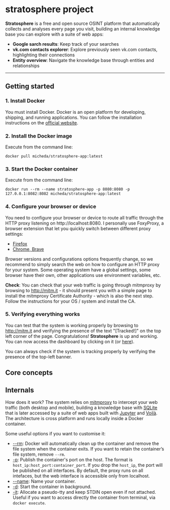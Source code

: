 # **stratosphere** project

**Stratosphere** is a free and open source OSINT platform that automatically collects and analyses every page you visit, building an internal knowledge base you can explore with a suite of web apps:

* **Google sarch results**: Keep track of your searches
* **vk.com contacts explorer**: Explore previously seen vk.com contacts, highlighting their connections
* **Entity overview**: Navigate the knowledge base through entities and relationships

---

## Getting started

### 1. Install Docker

You must install Docker. Docker is an open platform for developing, shipping, and running applications.
You can follow the installation instructions on the [official website](https://docs.docker.com/get-docker/).

### 2. Install the Docker image

Execute from the command line:

```
docker pull micheda/stratosphere-app:latest
```

### 3. Start the Docker container

Execute from the command line:

```
docker run --rm --name stratosphere-app -p 8080:8080 -p 127.0.0.1:8082:8082 micheda/stratosphere-app:latest
```

### 4. Configure your browser or device

You need to configure your browser or device to route all traffic through the HTTP proxy listening on http://localhost:8080.
I personally use FoxyProxy, a browser extension that let you quickly switch between different proxy settings:

* [Firefox](https://addons.mozilla.org/it/firefox/addon/foxyproxy-standard/)
* [Chrome, Brave](https://chrome.google.com/webstore/detail/foxyproxy-standard/gcknhkkoolaabfmlnjonogaaifnjlfnp?hl=it)

Browser versions and configurations options frequently change, so we recommend to simply search the web on how to configure an HTTP proxy for your system. Some operating system have a global settings, some browser have their own, other applications use environment variables, etc.

**Check**: You can check that your web traffic is going through mitmproxy by browsing to http://mitm.it - it should present you with a simple page to install the mitmproxy Certificate Authority - which is also the next step. Follow the instructions for your OS / system and install the CA.

### 5. Verifying everything works

You can test that the system is working properly by browsing to http://mitm.it and verifying the presence of the text "[Tracked!]" on the top left corner of the page. Congratulations! **Stratosphere** is up and working. You can now access the dashboard by clicking on it (or [here](http://127.0.0.1:8082)).

You can always check if the system is tracking properly by verifying the presence of the top-left banner.


## Core concepts

## Internals

How does it work? The system relies on [mitmproxy](https://mitmproxy.org/) to intercept your web traffic (both desktop and mobile), building a knowledge base with [SQLite](https://sqlite.org/) that is later accessed by a suite of web apps built with [Jupyter](https://jupyter.org/) and [Voilà](https://voila.readthedocs.io/en/stable/). The architecture is cross platform and runs locally inside a Docker container.



Some useful options if you want to customise it:

* [--rm](https://docs.docker.com/engine/reference/run/#clean-up---rm): Docker will automatically clean up the container and remove the file system when the container exits. If you want to retain the container’s file system, remove `--rm`.
* [-p](https://docs.docker.com/engine/reference/run/#expose-incoming-ports): Publish the container's port on the host. The format is `host_ip:host_port:container_port`. If you drop the `host_ip`, the port will be published on all interfaces. By default, the proxy runs on all intefaces, but the web interface is accessible only from localhost.
* [--name](https://docs.docker.com/engine/reference/run/#name---name): Name your container. 
* [-d](https://docs.docker.com/engine/reference/run/#detached-vs-foreground): Start the container in background.
* [-it](https://docs.docker.com/engine/reference/run/#foreground): Allocate a pseudo-tty and keep STDIN open even if not attached. Useful if you want to access directly the container from terminal, via `docker execute`.
